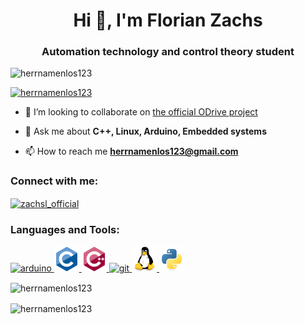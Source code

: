 <h1 align="center">Hi 👋, I'm Florian Zachs</h1>
<h3 align="center">Automation technology and control theory student</h3>

<p align="left"> <img src="https://komarev.com/ghpvc/?username=herrnamenlos123&label=Profile%20views&color=0e75b6&style=flat" alt="herrnamenlos123" /> </p>

<p align="left"> <a href="https://github.com/ryo-ma/github-profile-trophy"><img src="https://github-profile-trophy.vercel.app/?username=herrnamenlos123" alt="herrnamenlos123" /></a> </p>

- 👯 I’m looking to collaborate on [the official ODrive project](https://odriverobotics.com)

- 💬 Ask me about **C++, Linux, Arduino, Embedded systems**

- 📫 How to reach me **herrnamenlos123@gmail.com**

<h3 align="left">Connect with me:</h3>
<p align="left">
<a href="https://instagram.com/zachsl_official" target="blank"><img align="center" src="https://raw.githubusercontent.com/rahuldkjain/github-profile-readme-generator/master/src/images/icons/Social/instagram.svg" alt="zachsl_official" height="30" width="40" /></a>
</p>

<h3 align="left">Languages and Tools:</h3>
<p align="left"> <a href="https://www.arduino.cc/" target="_blank" rel="noreferrer"> <img src="https://cdn.worldvectorlogo.com/logos/arduino-1.svg" alt="arduino" width="40" height="40"/> </a> <a href="https://www.cprogramming.com/" target="_blank" rel="noreferrer"> <img src="https://raw.githubusercontent.com/devicons/devicon/master/icons/c/c-original.svg" alt="c" width="40" height="40"/> </a> <a href="https://www.w3schools.com/cpp/" target="_blank" rel="noreferrer"> <img src="https://raw.githubusercontent.com/devicons/devicon/master/icons/cplusplus/cplusplus-original.svg" alt="cplusplus" width="40" height="40"/> </a> <a href="https://git-scm.com/" target="_blank" rel="noreferrer"> <img src="https://www.vectorlogo.zone/logos/git-scm/git-scm-icon.svg" alt="git" width="40" height="40"/> </a> <a href="https://www.linux.org/" target="_blank" rel="noreferrer"> <img src="https://raw.githubusercontent.com/devicons/devicon/master/icons/linux/linux-original.svg" alt="linux" width="40" height="40"/> </a> <a href="https://www.python.org" target="_blank" rel="noreferrer"> <img src="https://raw.githubusercontent.com/devicons/devicon/master/icons/python/python-original.svg" alt="python" width="40" height="40"/> </a> </p>

<p><img align="center" src="https://github-readme-stats.vercel.app/api/top-langs?username=herrnamenlos123&show_icons=true&locale=en&layout=compact" alt="herrnamenlos123" /></p>

<p><img align="center" src="https://github-readme-streak-stats.herokuapp.com/?user=herrnamenlos123&" alt="herrnamenlos123" /></p>
